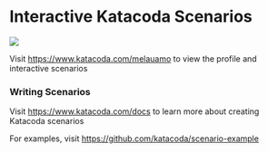 # Interactive Katacoda Scenarios

[![](http://shields.katacoda.com/katacoda/melauamo/count.svg)](https://www.katacoda.com/melauamo "Get your profile on Katacoda.com")

Visit https://www.katacoda.com/melauamo to view the profile and interactive scenarios

### Writing Scenarios
Visit https://www.katacoda.com/docs to learn more about creating Katacoda scenarios

For examples, visit https://github.com/katacoda/scenario-example
